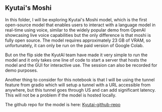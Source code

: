 ## Kyutai's Moshi

In this folder, I will be exploring Kyutai's Moshi model, which is the first open-source model that enables users to interact with a language model in real-time using voice, similar to the widely popular demo from OpenAI showcasing live voice capabilities but the only difference is that moshi is fully open source. The model requires approximately 23 GB of VRAM, so unfortunately, it can only be run on the paid version of Google Colab.

But on the flip side the KyutAI team have made it very simple to run the model and it only takes one line of code to start a server that hosts the model and the GUI for interactive use. The session can also be recorded for demo purposes.

Another thing to consider for this notebook is that I will be using the tunnel feature from gradio which will setup a tunnel with a URL accessible from anywhere, but this tunnel goes through US and can add significant latency. This will not be a problem if the model is hosted locally.

The github repo for the model is here: [Kyutai-github-repo](https://github.com/kyutai-labs/moshi)
